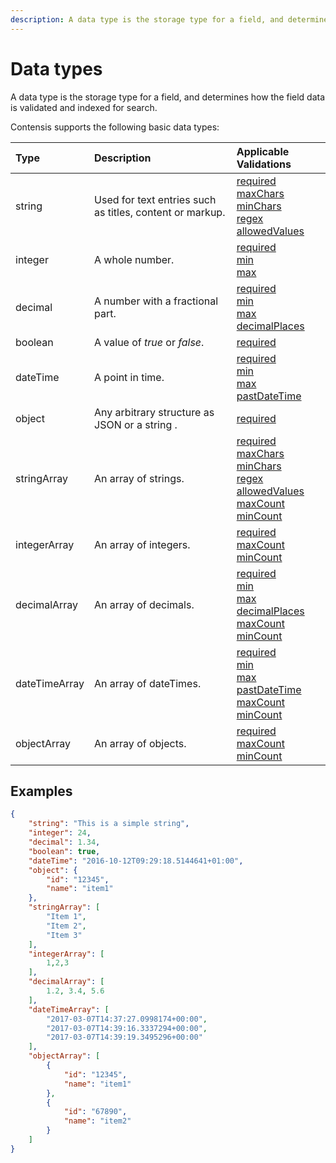 ```yaml
---
description: A data type is the storage type for a field, and determines how the field data is validated and indexed for search.
---
```

# Data types

A data type is the storage type for a field, and determines how the field data is validated and indexed for search.

Contensis supports the following basic data types:

| Type | Description | Applicable Validations |
| :--- | :---------- | :--------------------- |
| string | Used for text entries such as titles, content or markup. | [required](/key-concepts/validations.md#required)<br/> [maxChars](/key-concepts/validations.md#maxchars)<br/> [minChars](/key-concepts/validations.md#minchars)<br/> [regex](/key-concepts/validations.md#regex)<br/> [allowedValues](/key-concepts/validations.md#allowedvalues)<br/> |
| integer | A whole number. | [required](/key-concepts/validations.md#required)<br/> [min](/key-concepts/validations.md#min)<br/> [max](/key-concepts/validations.md#max)<br/> |
| decimal | A number with a fractional part. | [required](/key-concepts/validations.md#required)<br/> [min](/key-concepts/validations.md#min)<br/> [max](/key-concepts/validations.md#max)<br/> [decimalPlaces](/key-concepts/validations.md#decimalplaces)<br/> |
| boolean | A value of *true* or *false*. | [required](/key-concepts/validations.md#required)<br/> |
| dateTime | A point in time. | [required](/key-concepts/validations.md#required)<br/> [min](/key-concepts/validations.md#min)<br/> [max](/key-concepts/validations.md#max)<br/> [pastDateTime](/key-concepts/validations.md#pastdatetime)<br/> |
| object | Any arbitrary structure as JSON or a string .| [required](/key-concepts/validations.md#required)<br/> |
| stringArray | An array of strings. | [required](/key-concepts/validations.md#required)<br/> [maxChars](/key-concepts/validations.md#maxchars)<br/> [minChars](/key-concepts/validations.md#minchars)<br/> [regex](/key-concepts/validations.md#regex)<br/> [allowedValues](/key-concepts/validations.md#allowedvalues)<br/> [maxCount](/key-concepts/validations.md#maxcount)<br/> [minCount](/key-concepts/validations.md#mincount)<br/> |
| integerArray | An array of integers. | [required](/key-concepts/validations.md#required)<br/> [maxCount](/key-concepts/validations.md#maxcount)<br/> [minCount](/key-concepts/validations.md#mincount)<br/>  |
| decimalArray | An array of decimals. | [required](/key-concepts/validations.md#required)<br/> [min](/key-concepts/validations.md#min)<br/> [max](/key-concepts/validations.md#max)<br/> [decimalPlaces](/key-concepts/validations.md#decimalplaces)<br/> [maxCount](/key-concepts/validations.md#maxcount)<br/> [minCount](/key-concepts/validations.md#mincount)<br/> |
| dateTimeArray | An array of dateTimes. | [required](/key-concepts/validations.md#required)<br/> [min](/key-concepts/validations.md#min)<br/> [max](/key-concepts/validations.md#max)<br/> [pastDateTime](/key-concepts/validations.md#pastdatetime)<br/> [maxCount](/key-concepts/validations.md#maxcount)<br/> [minCount](/key-concepts/validations.md#mincount)<br/>|
| objectArray | An array of objects. | [required](/key-concepts/validations.md#required)<br/> [maxCount](/key-concepts/validations.md#maxcount)<br/> [minCount](/key-concepts/validations.md#mincount)<br/> |


## Examples

```json
{
    "string": "This is a simple string",
    "integer": 24,
    "decimal": 1.34,
    "boolean": true,
    "dateTime": "2016-10-12T09:29:18.5144641+01:00",
    "object": {
        "id": "12345",
        "name": "item1"
    },
    "stringArray": [
        "Item 1",
        "Item 2",
        "Item 3"
    ],
    "integerArray": [
        1,2,3
    ],
    "decimalArray": [
        1.2, 3.4, 5.6
    ],
    "dateTimeArray": [
        "2017-03-07T14:37:27.0998174+00:00",
        "2017-03-07T14:39:16.3337294+00:00",
        "2017-03-07T14:39:19.3495296+00:00"
    ],
    "objectArray": [
        {
            "id": "12345",
            "name": "item1"
        },
        {
            "id": "67890",
            "name": "item2"
        }
    ]
}
```
